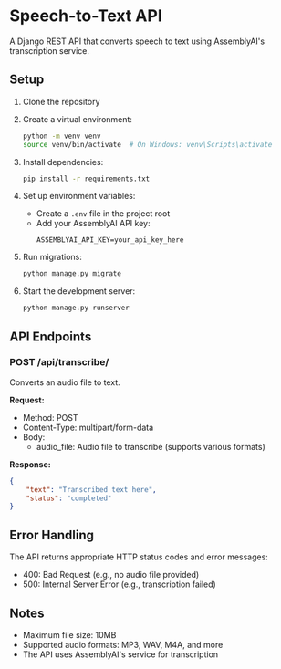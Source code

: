 # Speech-to-Text API

A Django REST API that converts speech to text using AssemblyAI's transcription service.

## Setup

1. Clone the repository
2. Create a virtual environment:
   ```bash
   python -m venv venv
   source venv/bin/activate  # On Windows: venv\Scripts\activate
   ```

3. Install dependencies:
   ```bash
   pip install -r requirements.txt
   ```

4. Set up environment variables:
   - Create a `.env` file in the project root
   - Add your AssemblyAI API key:
     ```
     ASSEMBLYAI_API_KEY=your_api_key_here
     ```

5. Run migrations:
   ```bash
   python manage.py migrate
   ```

6. Start the development server:
   ```bash
   python manage.py runserver
   ```

## API Endpoints

### POST /api/transcribe/
Converts an audio file to text.

**Request:**
- Method: POST
- Content-Type: multipart/form-data
- Body: 
  - audio_file: Audio file to transcribe (supports various formats)

**Response:**
```json
{
    "text": "Transcribed text here",
    "status": "completed"
}
```

## Error Handling

The API returns appropriate HTTP status codes and error messages:
- 400: Bad Request (e.g., no audio file provided)
- 500: Internal Server Error (e.g., transcription failed)

## Notes

- Maximum file size: 10MB
- Supported audio formats: MP3, WAV, M4A, and more
- The API uses AssemblyAI's service for transcription
